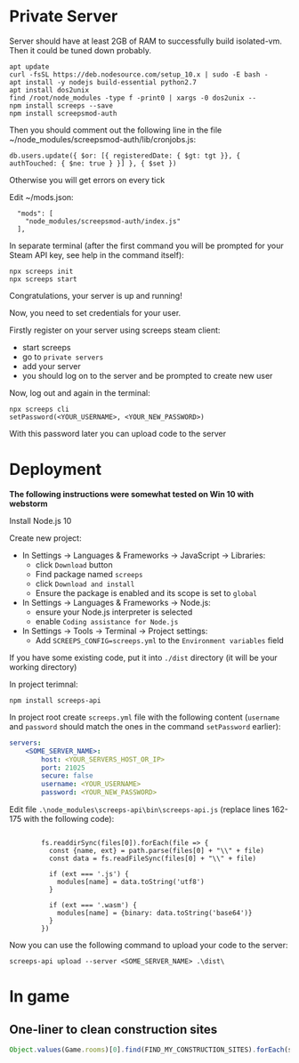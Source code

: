 # Private Server

Server should have at least 2GB of RAM to successfully build isolated-vm.
Then it could be tuned down probably.

```
apt update
curl -fsSL https://deb.nodesource.com/setup_10.x | sudo -E bash -
apt install -y nodejs build-essential python2.7
apt install dos2unix
find /root/node_modules -type f -print0 | xargs -0 dos2unix --
npm install screeps --save
npm install screepsmod-auth
```

Then you should comment out the following line in the file ~/node_modules/screepsmod-auth/lib/cronjobs.js:
```
db.users.update({ $or: [{ registeredDate: { $gt: tgt }}, { authTouched: { $ne: true } }] }, { $set })
```

Otherwise you will get errors on every tick

Edit ~/mods.json:
```
  "mods": [
    "node_modules/screepsmod-auth/index.js"
  ],
```

In separate terminal (after the first command you will be prompted for your Steam API key,
see help in the command itself):

```
npx screeps init
npx screeps start
```

Congratulations, your server is up and running!

Now, you need to set credentials for your user.

Firstly register on your server using screeps steam client:
- start screeps
- go to `private servers`
- add your server
- you should log on to the server and be prompted to create new user

Now, log out and again in the terminal:

```
npx screeps cli
setPassword(<YOUR_USERNAME>, <YOUR_NEW_PASSWORD>)
```

With this password later you can upload code to the server

# Deployment

**The following instructions were somewhat tested on Win 10 with webstorm**

Install Node.js 10

Create new project:
- In Settings -> Languages & Frameworks -> JavaScript -> Libraries:
  - click `Download` button
  - Find package named `screeps`
  - click `Download and install`
  - Ensure the package is enabled and its scope is set to `global`
- In Settings -> Languages & Frameworks -> Node.js:
  - ensure your Node.js interpreter is selected
  - enable `Coding assistance for Node.js`
- In Settings -> Tools -> Terminal -> Project settings:
  - Add `SCREEPS_CONFIG=screeps.yml` to the `Environment variables` field

If you have some existing code, put it into `./dist` directory (it will be your working directory)

In project terimnal:
```
npm install screeps-api
```

In project root create `screeps.yml` file with the following content (`username` and `password` should match the ones
in the command `setPassword` earlier):
```yaml
servers:
    <SOME_SERVER_NAME>:
        host: <YOUR_SERVERS_HOST_OR_IP>
        port: 21025
        secure: false
        username: <YOUR_USERNAME>
        password: <YOUR_NEW_PASSWORD>
```

Edit file `.\node_modules\screeps-api\bin\screeps-api.js` (replace lines 162-175 with the following code):
```

        fs.readdirSync(files[0]).forEach(file => {
          const {name, ext} = path.parse(files[0] + "\\" + file)
          const data = fs.readFileSync(files[0] + "\\" + file)
          
          if (ext === '.js') {
            modules[name] = data.toString('utf8')
          }

          if (ext === '.wasm') {
            modules[name] = {binary: data.toString('base64')}
          }
        })

```

Now you can use the following command to upload your code to the server:

`screeps-api upload --server <SOME_SERVER_NAME> .\dist\`


# In game

## One-liner to clean construction sites

```js
Object.values(Game.rooms)[0].find(FIND_MY_CONSTRUCTION_SITES).forEach(site => site.remove())
```
